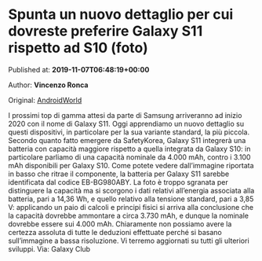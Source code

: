 
# Spunta un nuovo dettaglio per cui dovreste preferire Galaxy S11 rispetto ad S10 (foto)

Published at: **2019-11-07T06:48:19+00:00**

Author: **Vincenzo Ronca**

Original: [AndroidWorld](https://www.androidworld.it/2019/11/07/spunta-un-dettaglio-cui-dovreste-preferire-galaxy-s11-rispetto-ad-s10-foto-679138/)

I prossimi top di gamma attesi da parte di Samsung arriveranno ad inizio 2020 con il nome di Galaxy S11. Oggi apprendiamo un nuovo dettaglio su questi dispositivi, in particolare per la sua variante standard, la più piccola.
Secondo quanto fatto emergere da SafetyKorea, Galaxy S11 integrerà una batteria con capacità maggiore rispetto a quella integrata da Galaxy S10: in particolare parliamo di una capacità nominale da 4.000 mAh, contro i 3.100 mAh disponibili per Galaxy S10. Come potete vedere dall’immagine riportata in basso che ritrae il componente, la batteria per Galaxy S11 sarebbe identificata dal codice EB-BG980ABY.
La foto è troppo sgranata per distinguere la capacità ma si scorgono i dati relativi all’energia associata alla batteria, pari a 14,36 Wh, e quello relativo alla tensione standard, pari a 3,85 V: applicando un paio di calcoli e principi fisici si arriva alla conclusione che la capacità dovrebbe ammontare a circa 3.730 mAh, e dunque la nominale dovrebbe essere sui 4.000 mAh.
Chiaramente non possiamo avere la certezza assoluta di tutte le deduzioni effettuate perché si basano sull’immagine a bassa risoluzione. Vi terremo aggiornati su tutti gli ulteriori sviluppi.
Via: Galaxy Club
